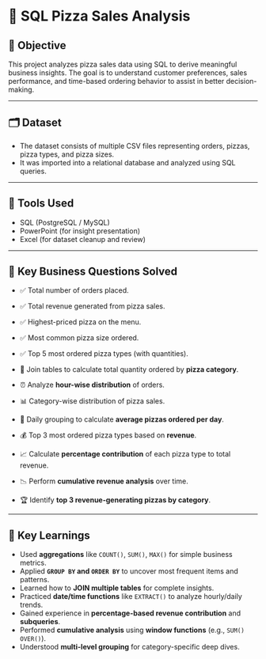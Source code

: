 # 🍕 SQL Pizza Sales Analysis

## 📌 Objective

This project analyzes pizza sales data using SQL to derive meaningful business insights. The goal is to understand customer preferences, sales performance, and time-based ordering behavior to assist in better decision-making.

---

## 🗂️ Dataset

- The dataset consists of multiple CSV files representing orders, pizzas, pizza types, and pizza sizes.
- It was imported into a relational database and analyzed using SQL queries.

---

## 🧰 Tools Used

- SQL (PostgreSQL / MySQL)
- PowerPoint (for insight presentation)
- Excel (for dataset cleanup and review)

---

## 🧠 Key Business Questions Solved

- ✅ Total number of orders placed.
- ✅ Total revenue generated from pizza sales.
- ✅ Highest-priced pizza on the menu.
- ✅ Most common pizza size ordered.
- ✅ Top 5 most ordered pizza types (with quantities).


- 🔗 Join tables to calculate total quantity ordered by **pizza category**.
- ⏰ Analyze **hour-wise distribution** of orders.
- 📊 Category-wise distribution of pizza sales.
- 📅 Daily grouping to calculate **average pizzas ordered per day**.
- 💰 Top 3 most ordered pizza types based on **revenue**.

- 📈 Calculate **percentage contribution** of each pizza type to total revenue.
- 📉 Perform **cumulative revenue analysis** over time.
- 🏆 Identify **top 3 revenue-generating pizzas by category**.

---

## 📘 Key Learnings

- Used **aggregations** like `COUNT()`, `SUM()`, `MAX()` for simple business metrics.
- Applied **`GROUP BY` and `ORDER BY`** to uncover most frequent items and patterns.
- Learned how to **JOIN multiple tables** for complete insights.
- Practiced **date/time functions** like `EXTRACT()` to analyze hourly/daily trends.
- Gained experience in **percentage-based revenue contribution** and **subqueries**.
- Performed **cumulative analysis** using **window functions** (e.g., `SUM() OVER()`).
- Understood **multi-level grouping** for category-specific deep dives.



